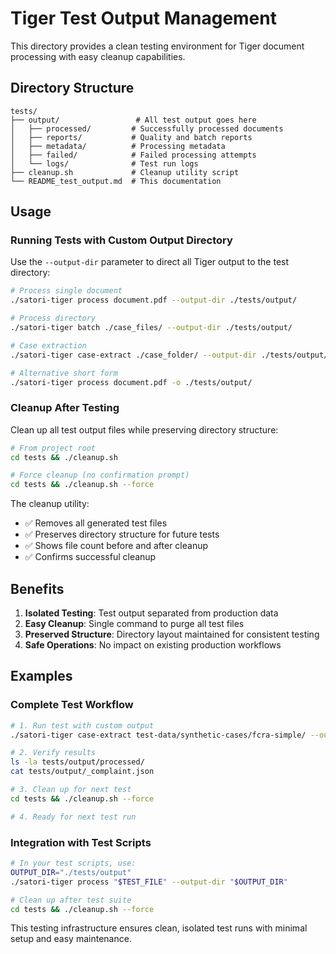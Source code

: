 # Tiger Test Output Management

This directory provides a clean testing environment for Tiger document processing with easy cleanup capabilities.

## Directory Structure

```
tests/
├── output/                 # All test output goes here
│   ├── processed/         # Successfully processed documents
│   ├── reports/           # Quality and batch reports
│   ├── metadata/          # Processing metadata
│   ├── failed/            # Failed processing attempts
│   └── logs/              # Test run logs
├── cleanup.sh             # Cleanup utility script
└── README_test_output.md  # This documentation
```

## Usage

### Running Tests with Custom Output Directory

Use the `--output-dir` parameter to direct all Tiger output to the test directory:

```bash
# Process single document
./satori-tiger process document.pdf --output-dir ./tests/output/

# Process directory
./satori-tiger batch ./case_files/ --output-dir ./tests/output/

# Case extraction
./satori-tiger case-extract ./case_folder/ --output-dir ./tests/output/ --complaint-json

# Alternative short form
./satori-tiger process document.pdf -o ./tests/output/
```

### Cleanup After Testing

Clean up all test output files while preserving directory structure:

```bash
# From project root
cd tests && ./cleanup.sh

# Force cleanup (no confirmation prompt)
cd tests && ./cleanup.sh --force
```

The cleanup utility:
- ✅ Removes all generated test files
- ✅ Preserves directory structure for future tests
- ✅ Shows file count before and after cleanup
- ✅ Confirms successful cleanup

## Benefits

1. **Isolated Testing**: Test output separated from production data
2. **Easy Cleanup**: Single command to purge all test files
3. **Preserved Structure**: Directory layout maintained for consistent testing
4. **Safe Operations**: No impact on existing production workflows

## Examples

### Complete Test Workflow

```bash
# 1. Run test with custom output
./satori-tiger case-extract test-data/synthetic-cases/fcra-simple/ --output-dir ./tests/output/ --complaint-json

# 2. Verify results
ls -la tests/output/processed/
cat tests/output/_complaint.json

# 3. Clean up for next test
cd tests && ./cleanup.sh --force

# 4. Ready for next test run
```

### Integration with Test Scripts

```bash
# In your test scripts, use:
OUTPUT_DIR="./tests/output"
./satori-tiger process "$TEST_FILE" --output-dir "$OUTPUT_DIR"

# Clean up after test suite
cd tests && ./cleanup.sh --force
```

This testing infrastructure ensures clean, isolated test runs with minimal setup and easy maintenance.